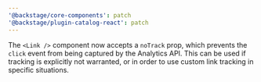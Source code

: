 ```yaml
---
'@backstage/core-components': patch
'@backstage/plugin-catalog-react': patch
---
```


The `<Link />` component now accepts a `noTrack` prop, which prevents the `click` event from being captured by the Analytics API. This can be used if tracking is explicitly not warranted, or in order to use custom link tracking in specific situations.
